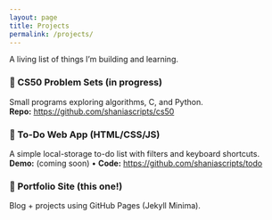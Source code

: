 ```yaml
---
layout: page
title: Projects
permalink: /projects/
---
```


A living list of things I’m building and learning.

### 🖤 CS50 Problem Sets (in progress)
Small programs exploring algorithms, C, and Python.  
**Repo:** https://github.com/shaniascripts/cs50

### 💚 To-Do Web App (HTML/CSS/JS)
A simple local-storage to-do list with filters and keyboard shortcuts.  
**Demo:** (coming soon) • **Code:** https://github.com/shaniascripts/todo

### 🤍 Portfolio Site (this one!)
Blog + projects using GitHub Pages (Jekyll Minima).
